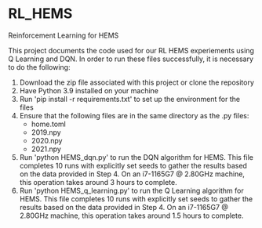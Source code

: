 # RL_HEMS
Reinforcement Learning for HEMS

This project documents the code used for our RL HEMS experiements using Q Learning and DQN.
In order to run these files successfully, it is necessary to do the following:
1. Download the zip file associated with this project or clone the repository
2. Have Python 3.9 installed on your machine
3. Run 'pip install -r requirements.txt' to set up the environment for the files
4. Ensure that the following files are in the same directory as the .py files:
      - home.toml
      - 2019.npy
      - 2020.npy
      - 2021.npy
5. Run 'python HEMS_dqn.py' to run the DQN algorithm for HEMS. This file completes 10 runs with explicitly set seeds to gather the results based on the data provided in Step 4. On an  i7-1165G7 @ 2.80GHz machine, this operation takes around 3 hours to complete.
6. Run 'python HEMS_q_learning.py' to run the Q Learning algorithm for HEMS. This file completes 10 runs with explicitly set seeds to gather the results based on the data provided in Step 4. On an  i7-1165G7 @ 2.80GHz machine, this operation takes around 1.5 hours to complete.
